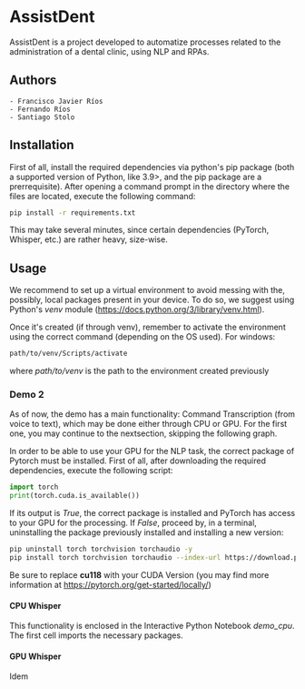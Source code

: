 # AssistDent

AssistDent is a project developed to automatize processes related to the administration of a dental clinic, using NLP and RPAs.

## Authors
    - Francisco Javier Ríos
    - Fernando Ríos
    - Santiago Stolo

## Installation

First of all, install the required dependencies via python's pip package (both a supported version of Python, like 3.9>, and the pip package are a prerrequisite). After opening a command prompt in the directory where the files are located, execute the following command:

```bash
pip install -r requirements.txt
```

This may take several minutes, since certain dependencies (PyTorch, Whisper, etc.) are rather heavy, size-wise.

## Usage

We recommend to set up a virtual environment to avoid messing with the, possibly, local packages present in your device. To do so, we suggest using Python's *venv* module (https://docs.python.org/3/library/venv.html).

Once it's created (if through venv), remember to activate the environment using the correct command (depending on the OS used). For windows:

```bash
path/to/venv/Scripts/activate
```
where *path/to/venv* is the path to the environment created previously

### Demo 2

As of now, the demo has a main functionality: Command Transcription (from voice to text), which may be done either through CPU or GPU. For the first one, you may continue to the nextsection, skipping the following graph.

In order to be able to use your GPU for the NLP task, the correct package of Pytorch must be installed. First of all, after downloading the required dependencies, execute the following script:

```python
import torch
print(torch.cuda.is_available())
```

If its output is *True*, the correct package is installed and PyTorch has access to your GPU for the processing. If *False*, proceed by, in a terminal, uninstalling the package previously installed and installing a new version:

```bash
pip uninstall torch torchvision torchaudio -y
pip install torch torchvision torchaudio --index-url https://download.pytorch.org/whl/cu118
```

Be sure to replace **cu118** with your CUDA Version (you may find more information at https://pytorch.org/get-started/locally/)

#### CPU Whisper

This functionality is enclosed in the Interactive Python Notebook *demo_cpu*. The first cell imports the necessary packages.

#### GPU Whisper

Idem